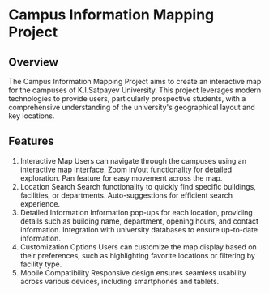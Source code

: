# Campus Information Mapping Project

## Overview

The Campus Information Mapping Project aims to create an interactive map for the campuses of K.I.Satpayev University. This project leverages modern technologies to provide users, particularly prospective students, with a comprehensive understanding of the university's geographical layout and key locations.

## Features
1. Interactive Map
Users can navigate through the campuses using an interactive map interface.
Zoom in/out functionality for detailed exploration.
Pan feature for easy movement across the map.
2. Location Search
Search functionality to quickly find specific buildings, facilities, or departments.
Auto-suggestions for efficient search experience.
3. Detailed Information
Information pop-ups for each location, providing details such as building name, department, opening hours, and contact information.
Integration with university databases to ensure up-to-date information.
4. Customization Options
Users can customize the map display based on their preferences, such as highlighting favorite locations or filtering by facility type.
5. Mobile Compatibility
Responsive design ensures seamless usability across various devices, including smartphones and tablets.
